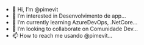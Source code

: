 - 👋 Hi, I’m @pimevit
- 👀 I’m interested in Desenvolvimento de app...
- 🌱 I’m currently learning AzureDevOps, .NetCore...
- 💞️ I’m looking to collaborate on Comunidade Dev...
- 📫 How to reach me usando @pimevit...

<!---
pimevit/pimevit is a ✨ special ✨ repository because its `README.md` (this file) appears on your GitHub profile.
You can click the Preview link to take a look at your changes.
--->
